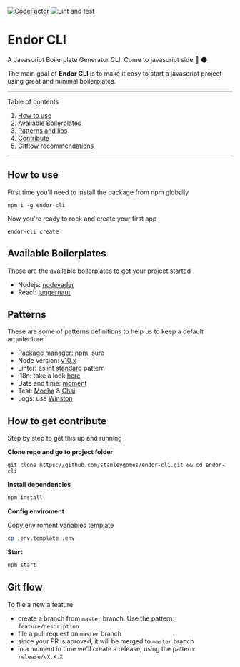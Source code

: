 [![CodeFactor](https://www.codefactor.io/repository/github/stanleygomes/endor-cli/badge)](https://www.codefactor.io/repository/github/stanleygomes/endor-cli)
![Lint and test](https://github.com/stanleygomes/endor-cli/workflows/Lint%20and%20test/badge.svg)

# Endor CLI

A Javascript Boilerplate Generator CLI. Come to javascript side 🚀 🌑

The main goal of **Endor CLI** is to make it easy to start a javascript project using great and minimal boilerplates.

*******
Table of contents
 1. [How to use](#startup)
 2. [Available Boilerplates](#boilerplates)
 3. [Patterns and libs](#patterns)
 4. [Contribute](#contribute)
 5. [Gitflow recommendations](#gitflow)
*******

<div id='startup'/>

## How to use

First time you'll need to install the package from npm globally

```
npm i -g endor-cli
```

Now you're ready to rock and create your first app

```
endor-cli create
```

<div id='boilerplates'/>

## Available Boilerplates

These are the available boilerplates to get your project started

- Nodejs: [nodevader](https://github.com/stanleygomes/nodevader)
- React: [juggernaut](https://github.com/SoftboxLab/juggernaut)

<div id='patterns'/>

## Patterns

These are some of patterns definitions to help us to keep a default arquitecture

- Package manager: [npm](https://medium.com/@vincentnewkirk/npm-vs-yarn-2019-e88757b17038), sure
- Node version: [v10.x](https://nodejs.org/ca/blog/release/v10.16.3)
- Linter: eslint [standard](https://standardjs.com) pattern
- i18n: take a look [here](https://www.npmjs.com/package/i18n)
- Date and time: [moment](https://momentjs.com)
- Test: [Mocha](https://mochajs.org) & [Chai](https://www.chaijs.com)
- Logs: use [Winston](https://www.npmjs.com/package/winston)

<div id='contribute'/>

## How to get contribute

Step by step to get this up and running

**Clone repo and go to project folder**

```
git clone https://github.com/stanleygomes/endor-cli.git && cd endor-cli
```

**Install dependencies**

```bash
npm install
```

**Config enviroment**

Copy enviroment variables template

```bash
cp .env.template .env
```

**Start**

```bash
npm start
```

<div id='gitflow'/>

## Git flow

To file a new a feature

- create a branch from `master` branch. Use the pattern: `feature/description`
- file a pull request on `master` branch
- since your PR is aproved, it will be merged to `master` branch
- in a moment in time we'll create a release, using the pattern: `release/vX.X.X`

